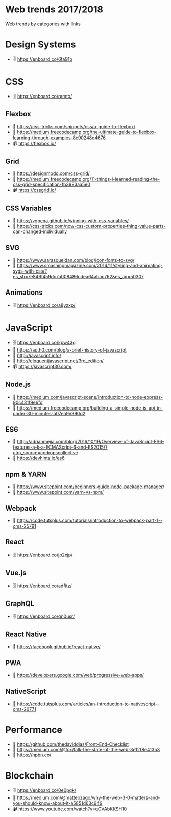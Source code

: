 # Web trends 2017/2018
Web trends by categories with links

# Design Systems
* 🗄 https://enboard.co/6ta91b

# CSS
* 🗄 https://enboard.co/ramto/

## Flexbox
* 📖 https://css-tricks.com/snippets/css/a-guide-to-flexbox/
* 📖 https://medium.freecodecamp.org/the-ultimate-guide-to-flexbox-learning-through-examples-8c90248d4676
* 📹 https://flexbox.io/

## Grid
* 📖 https://designmodo.com/css-grid/
* 📖 https://medium.freecodecamp.org/11-things-i-learned-reading-the-css-grid-specification-fb3983aa5e0
* 📹 https://cssgrid.io/

## CSS Variables
* 📖 https://vgpena.github.io/winning-with-css-variables/
* 📖 https://css-tricks.com/now-css-custom-properties-thing-value-parts-can-changed-individually

## SVG
* 📖 https://www.sarasoueidan.com/blog/icon-fonts-to-svg/
* 📖 https://www.smashingmagazine.com/2014/11/styling-and-animating-svgs-with-css/?es_sh=7e846f459dc7a008486cdea64abac762&es_ad=50307

## Animations
* 🗄 https://enboard.co/a8yzxp/

# JavaScript
* 🗄 https://enboard.co/kpw43g
* 📖 https://auth0.com/blog/a-brief-history-of-javascript
* 📖 http://javascript.info/
* 📗 http://eloquentjavascript.net/3rd_edition/
* 📹 https://javascript30.com/

## Node.js
* 📖 https://medium.com/javascript-scene/introduction-to-node-express-90c431f9e6fd
* 📖 https://medium.freecodecamp.org/building-a-simple-node-js-api-in-under-30-minutes-a07ea9e390d2

## ES6
* 📖 http://adrianmejia.com/blog/2016/10/19/Overview-of-JavaScript-ES6-features-a-k-a-ECMAScript-6-and-ES2015/?utm_source=codropscollective
* 📖 https://devhints.io/es6

## npm & YARN
* 📖 https://www.sitepoint.com/beginners-guide-node-package-manager/
* 📖 https://www.sitepoint.com/yarn-vs-npm/

## Webpack
* 📖 https://code.tutsplus.com/tutorials/introduction-to-webpack-part-1--cms-25791

## React
* 🗄 https://enboard.co/jp2xjp/

## Vue.js
* 🗄 https://enboard.co/adfitz/

## GraphQL
* 🗄 https://enboard.co/qn0usr/

## React Native
* 📖 https://facebook.github.io/react-native/

## PWA
* 📖 https://developers.google.com/web/progressive-web-apps/

## NativeScript
* 📖 https://code.tutsplus.com/articles/an-introduction-to-nativescript--cms-26771

# Performance
* 📖 https://github.com/thedaviddias/Front-End-Checklist
* 📖 https://medium.com/@fox/talk-the-state-of-the-web-3e12f8e413b3
* 📗 https://hpbn.co/

# Blockchain
* 🗄 https://enboard.co/0e0pqk/
* 📖 https://medium.com/@matteozago/why-the-web-3-0-matters-and-you-should-know-about-it-a5851d63c949
* 📹 https://www.youtube.com/watch?v=qOVAbKKSH10
